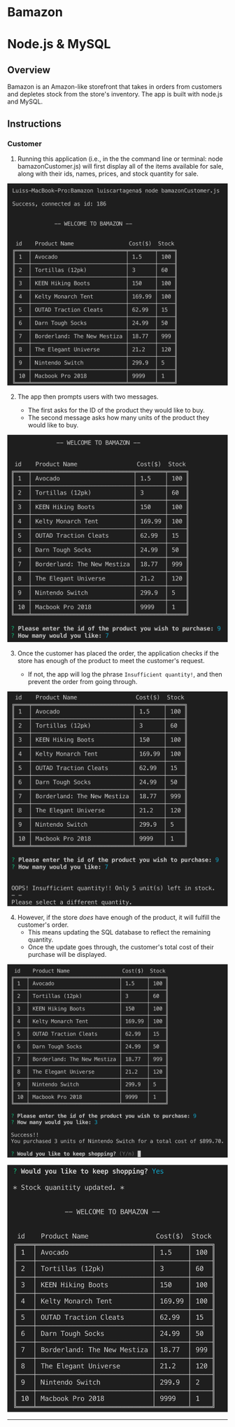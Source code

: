 # Bamazon

# Node.js & MySQL

## Overview

Bamazon is an Amazon-like storefront that takes in orders from customers and depletes stock from the store's inventory. The app is built with node.js and MySQL.

## Instructions

### Customer

1. Running this application (i.e., in the the command line or terminal: node bamazonCustomer.js) will first display all of the items available for sale, along with their ids, names, prices, and stock quantity for sale.

![Screenshot](1_Bamazon.png)

2. The app then prompts users with two messages.

   * The first asks for the ID of the product they would like to buy.
   * The second message asks how many units of the product they would like to buy.

![Screenshot](2_Bamazon.png)

3. Once the customer has placed the order, the application checks if the store has enough of the product to meet the customer's request.

   * If not, the app will log the phrase `Insufficient quantity!`, and then prevent the order from going through.

![Screenshot](3_Bamazon.png)

4. However, if the store _does_ have enough of the product, it will fulfill the customer's order.
   * This means updating the SQL database to reflect the remaining quantity.
   * Once the update goes through, the customer's total cost of their purchase will be displayed.

![Screenshot](4_Bamazon.png)

![Screenshot](5_Bamazon.png)

- - -